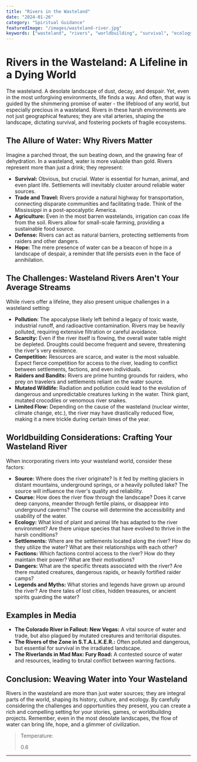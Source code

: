 ```yaml
---
title: "Rivers in the Wasteland"
date: "2024-01-26"
category: "Spiritual Guidance"
featuredImage: "/images/wasteland-river.jpg"
keywords: ["wasteland", "rivers", "worldbuilding", "survival", "ecology"]
---
```


# Rivers in the Wasteland: A Lifeline in a Dying World

The wasteland. A desolate landscape of dust, decay, and despair. Yet, even in the most unforgiving environments, life finds a way. And often, that way is guided by the shimmering promise of water - the lifeblood of any world, but especially precious in a wasteland. Rivers in these harsh environments are not just geographical features; they are vital arteries, shaping the landscape, dictating survival, and fostering pockets of fragile ecosystems.

## The Allure of Water: Why Rivers Matter

Imagine a parched throat, the sun beating down, and the gnawing fear of dehydration. In a wasteland, water is more valuable than gold. Rivers represent more than just a drink; they represent:

- **Survival:** Obvious, but crucial. Water is essential for human, animal, and even plant life. Settlements will inevitably cluster around reliable water sources.
- **Trade and Travel:** Rivers provide a natural highway for transportation, connecting disparate communities and facilitating trade. Think of the Mississippi in a post-apocalyptic America.
- **Agriculture:** Even in the most barren wastelands, irrigation can coax life from the soil. Rivers allow for small-scale farming, providing a sustainable food source.
- **Defense:** Rivers can act as natural barriers, protecting settlements from raiders and other dangers.
- **Hope:** The mere presence of water can be a beacon of hope in a landscape of despair, a reminder that life persists even in the face of annihilation.

## The Challenges: Wasteland Rivers Aren't Your Average Streams

While rivers offer a lifeline, they also present unique challenges in a wasteland setting:

- **Pollution:** The apocalypse likely left behind a legacy of toxic waste, industrial runoff, and radioactive contamination. Rivers may be heavily polluted, requiring extensive filtration or careful avoidance.
- **Scarcity:** Even if the river itself is flowing, the overall water table might be depleted. Droughts could become frequent and severe, threatening the river's very existence.
- **Competition:** Resources are scarce, and water is the most valuable. Expect fierce competition for access to the river, leading to conflict between settlements, factions, and even individuals.
- **Raiders and Bandits:** Rivers are prime hunting grounds for raiders, who prey on travelers and settlements reliant on the water source.
- **Mutated Wildlife:** Radiation and pollution could lead to the evolution of dangerous and unpredictable creatures lurking in the water. Think giant, mutated crocodiles or venomous river snakes.
- **Limited Flow:** Depending on the cause of the wasteland (nuclear winter, climate change, etc.), the river may have drastically reduced flow, making it a mere trickle during certain times of the year.

## Worldbuilding Considerations: Crafting Your Wasteland River

When incorporating rivers into your wasteland world, consider these factors:

- **Source:** Where does the river originate? Is it fed by melting glaciers in distant mountains, underground springs, or a heavily polluted lake? The source will influence the river's quality and reliability.
- **Course:** How does the river flow through the landscape? Does it carve deep canyons, meander through fertile plains, or disappear into underground caverns? The course will determine the accessibility and usability of the water.
- **Ecology:** What kind of plant and animal life has adapted to the river environment? Are there unique species that have evolved to thrive in the harsh conditions?
- **Settlements:** Where are the settlements located along the river? How do they utilize the water? What are their relationships with each other?
- **Factions:** Which factions control access to the river? How do they maintain their power? What are their motivations?
- **Dangers:** What are the specific threats associated with the river? Are there mutated creatures, dangerous rapids, or heavily fortified raider camps?
- **Legends and Myths:** What stories and legends have grown up around the river? Are there tales of lost cities, hidden treasures, or ancient spirits guarding the water?

## Examples in Media

- **The Colorado River in Fallout: New Vegas:** A vital source of water and trade, but also plagued by mutated creatures and territorial disputes.
- **The Rivers of the Zone in S.T.A.L.K.E.R.:** Often polluted and dangerous, but essential for survival in the irradiated landscape.
- **The Riverlands in Mad Max: Fury Road:** A contested source of water and resources, leading to brutal conflict between warring factions.

## Conclusion: Weaving Water into Your Wasteland

Rivers in the wasteland are more than just water sources; they are integral parts of the world, shaping its history, culture, and ecology. By carefully considering the challenges and opportunities they present, you can create a rich and compelling setting for your stories, games, or worldbuilding projects. Remember, even in the most desolate landscapes, the flow of water can bring life, hope, and a glimmer of civilization.

> Temperature:
>
> 0.6

---

